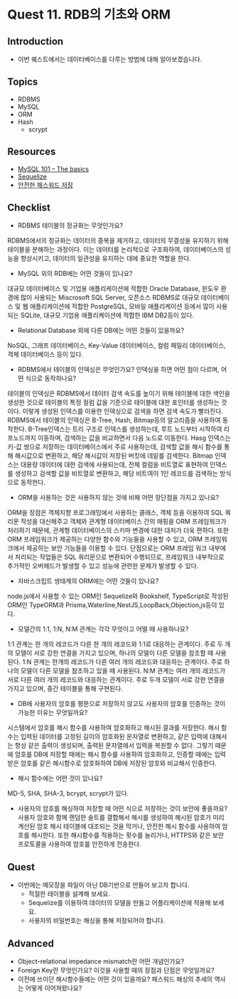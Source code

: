 # Quest 11. RDB의 기초와 ORM

## Introduction

- 이번 퀘스트에서는 데이터베이스를 다루는 방법에 대해 알아보겠습니다.

## Topics

- RDBMS
- MySQL
- ORM
- Hash
  - scrypt

## Resources

- [MySQL 101 – The basics](https://www.globo.tech/learning-center/mysql-101-basics/)
- [Sequelize](https://sequelize.org/)
- [안전한 패스워드 저장](https://d2.naver.com/helloworld/318732)

## Checklist

- RDBMS 테이블의 정규화는 무엇인가요?

RDBMS에서의 정규화는 데이터의 중복을 제거하고, 데이터의 무결성을 유지하기 위해 테이블을 분해하는 과정이다. 이는 데이터를 논리적으로 구조화하여, 데이터베이스의 성능을 향상시키고, 데이터의 일관성을 유지하는 데에 중요한 역할을 한다.

- MySQL 외의 RDB에는 어떤 것들이 있나요?

대규모 데이터베이스 및 기업용 애플리케이션에 적합한 Oracle Database, 윈도우 환경에 많이 사용되는 Miscrosoft SQL Server, 오픈소스 RDBMS로 대규모 데이터베이스 및 웹 애플리케이션에 적합한 PostgreSQL, 모바일 애플리케이션 등에서 많이 사용되는 SQLite, 대규모 기업용 애플리케이션에 적합한 IBM DB2등이 있다.

- Relational Database 외에 다른 DB에는 어떤 것들이 있을까요?

NoSQL, 그래프 데이터베이스, Key-Value 데이터베이스, 컬럼 패밀리 데이터베이스, 객체 데이터베이스 등이 있다.

- RDBMS에서 테이블의 인덱싱은 무엇인가요? 인덱싱을 하면 어떤 점이 다르며, 어떤 식으로 동작하나요?

테이블의 인덱싱은 RDBMS에서 데이터 검색 속도를 높이기 위해 테이블에 대한 색인을 생성한 것으로 테이블의 특정 컬럼 값을 기준으로 테이블에 대한 포인터를 생성하는 것이다. 이렇게 생성된 인덱스를 이용한 인덱싱으로 검색을 하면 검색 속도가 빨라진다. RDBMS에서 테이블의 인덱싱은 B-Tree, Hash, Bitmap등의 알고리즘을 사용하여 동작한다. B-Tree인덱스는 트리 구조로 인덱스를 생성하는데, 루트 노드부터 시작하여 리프노드까지 이동하며, 검색하는 값을 비교하면서 다음 노드로 이동한다. Hasg 인덱스는 키-값 쌍으로 저장하는 데이터베이스에서 주로 사용하는데, 검색할 값을 해시 함수를 통해 해시값으로 변환하고, 해당 해시값이 저장된 버킷에 데잍를 검색한다. Bitmap 인덱스는 대용량 데이터에 대한 검색에 사용되는데, 전체 컬럼을 비트열로 표현하여 인덱스를 생성하고 검색할 값을 비트열로 변환하고, 해당 비트여이 1인 레코드를 검색하는 방식으로 동작한다.

- ORM을 사용하는 것은 사용하지 않는 것에 비해 어떤 장단점을 가지고 있나요?

ORM을 장점은 객체지향 프로그래밍에서 사용하는 클래스, 객체 등을 이용하여 SQL 쿼리문 작성을 대신해주고 객체와 관계형 데이터베이스 간의 매핑을 ORM 프레임워크가 처리하기 때문에, 관계형 데이터베이스의 스키마 변경에 대한 대처가 더욱 편하다. 또한 ORM 프레임워크가 제공하는 다양한 함수와 기능들을 사용할 수 있고, ORM 프레임워크에서 제공하는 보안 기능들을 이용할 수 있다. 단점으로는 ORM 프레임 워크 내부에서 처리되는 작업들은 SQL 쿼리문으로 변환되어 수행되므로, 프레임워크 내부적으로 추가적인 오버헤드가 발생할 수 있고 성능에 관련한 문제가 발생할 수 있다.

- 자바스크립트 생태계의 ORM에는 어떤 것들이 있나요?

node.js에서 사용할 수 있는 ORM인 Sequelize와 Bookshelf, TypeScript로 작성된 ORM인 TypeORM과 Prisma,Waterline,NestJS,LoopBack,Objection,js등이 있다.

- 모델간의 1:1, 1:N, N:M 관계는 각각 무엇이고 어떨 때 사용하나요?

1:1 관계는 한 개의 레코드가 다른 한 개의 레코드와 1:1로 대응하는 관계이다. 주로 두 개의 모델이 서로 강한 연결을 가지고 있으며, 하나의 모델이 다른 모델을 참조할 때 사용된다. 1:N 관계는 한개의 레코드가 다른 여러 개의 레코드와 대응하는 관계이다. 주로 하나의 모델이 다른 모델을 참조하고 있을 때 사용된다. N:M 관계는 여러 개의 레코드가 서로 다른 여러 개의 레코드와 대응하는 관계이다. 주로 두개 모델이 서로 강한 연결을 가지고 있으며, 중간 테이블을 통해 구현된다.

- DB에 사용자의 암호를 평문으로 저장하지 않고도 사용자의 암호를 인증하는 것이 가능한 이유는 무엇일까요?

시스템에서 암호를 해시 함수를 사용하여 암호화하고 해시된 결과를 저장한다. 해시 함수는 입력된 데이터를 고정된 길이의 암호화된 문자열로 변환하고, 같은 입력에 대해서는 항상 같은 출력이 생성되며, 출력된 문자열에서 입력을 복원할 수 없다. 그렇기 때문에 암호를 DB에 저장할 때에는 해시 함수를 사용하여 암호화하고, 인증할 때에는 입력받은 암호를 같은 해시함수로 암호화하여 DB에 저장된 암호와 비교해서 인증한다.

- 해시 함수에는 어떤 것이 있나요?

MD-5, SHA, SHA-3, bcrypt, scrypt가 있다.

- 사용자의 암호를 해싱하여 저장할 때 어떤 식으로 저장하는 것이 보안에 좋을까요?
  사용자 암호와 함께 랜덤한 솔트를 결합해서 해시를 생성하여 해시된 암호가 미리 계산된 암호 해시 테이블에 대조되는 것을 막거나, 안전한 해시 함수를 사용하여 암호를 해시한다. 또한 해시함수를 적용하는 횟수를 늘리거나, HTTPS와 같은 보안 프로토콜을 사용하여 암호를 안전하게 전송한다.

## Quest

- 이번에는 메모장을 파일이 아닌 DB기반으로 만들어 보고자 합니다.
  - 적절한 테이블을 설계해 보세요.
  - Sequelize를 이용하여 데이터의 모델을 만들고 어플리케이션에 적용해 보세요.
  - 사용자의 비밀번호는 해싱을 통해 저장되어야 합니다.

## Advanced

- Object–relational impedance mismatch란 어떤 개념인가요?
- Foreign Key란 무엇인가요? 이것을 사용할 때의 장점과 단점은 무엇일까요?
- 이전에 쓰이던 해시함수들에는 어떤 것이 있을까요? 패스워드 해싱의 추세의 역사는 어떻게 이어져왔나요?
